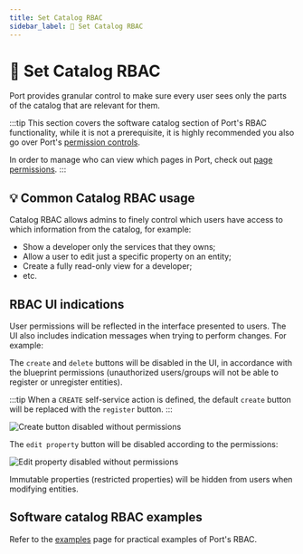 ```yaml
---
title: Set Catalog RBAC
sidebar_label: 🔐 Set Catalog RBAC
---
```


# 🔐 Set Catalog RBAC

Port provides granular control to make sure every user sees only the parts of the catalog that are relevant for them.

:::tip
This section covers the software catalog section of Port's RBAC functionality, while it is not a prerequisite, it is highly recommended you also go over Port's [permission controls](../../sso-rbac/rbac/rbac.md).

In order to manage who can view which pages in Port, check out [page permissions](../../customize-pages-dashboards-and-plugins/page/tutorial.md#page-permissions).
:::

## 💡 Common Catalog RBAC usage

Catalog RBAC allows admins to finely control which users have access to which information from the catalog, for example:

- Show a developer only the services that they owns;
- Allow a user to edit just a specific property on an entity;
- Create a fully read-only view for a developer;
- etc.

## RBAC UI indications

User permissions will be reflected in the interface presented to users. The UI also includes indication messages when trying to perform changes. For example:

The `create` and `delete` buttons will be disabled in the UI, in accordance with the blueprint permissions (unauthorized users/groups will not be able to register or unregister entities).

:::tip
When a `CREATE` self-service action is defined, the default `create` button will be replaced with the `register` button.
:::

![Create button disabled without permissions](../../../static/img/software-catalog/role-based-access-control/permissions/memberNoCreatePermission.png)

The `edit property` button will be disabled according to the permissions:

![Edit property disabled without permissions](../../../static/img/software-catalog/role-based-access-control/permissions/memberNoEditPermission.png)

Immutable properties (restricted properties) will be hidden from users when modifying entities.

## Software catalog RBAC examples

Refer to the [examples](./examples.md) page for practical examples of Port's RBAC.

